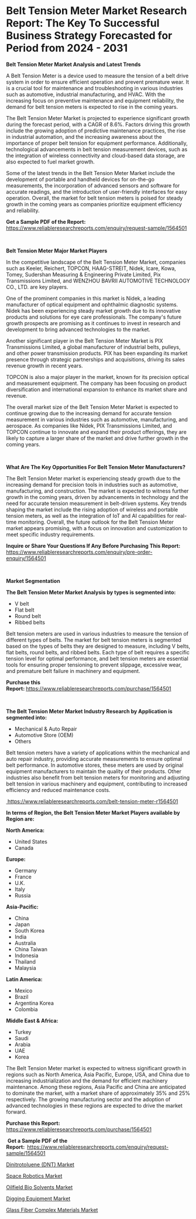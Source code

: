 <p><h1>Belt Tension Meter Market Research Report: The Key To Successful Business Strategy Forecasted for Period from 2024 - 2031</h1></p><p><strong>Belt Tension Meter Market Analysis and Latest Trends</strong></p>
<p><p>A Belt Tension Meter is a device used to measure the tension of a belt drive system in order to ensure efficient operation and prevent premature wear. It is a crucial tool for maintenance and troubleshooting in various industries such as automotive, industrial manufacturing, and HVAC. With the increasing focus on preventive maintenance and equipment reliability, the demand for belt tension meters is expected to rise in the coming years.</p><p>The Belt Tension Meter Market is projected to experience significant growth during the forecast period, with a CAGR of 8.6%. Factors driving this growth include the growing adoption of predictive maintenance practices, the rise in industrial automation, and the increasing awareness about the importance of proper belt tension for equipment performance. Additionally, technological advancements in belt tension measurement devices, such as the integration of wireless connectivity and cloud-based data storage, are also expected to fuel market growth.</p><p>Some of the latest trends in the Belt Tension Meter Market include the development of portable and handheld devices for on-the-go measurements, the incorporation of advanced sensors and software for accurate readings, and the introduction of user-friendly interfaces for easy operation. Overall, the market for belt tension meters is poised for steady growth in the coming years as companies prioritize equipment efficiency and reliability.</p></p>
<p><strong>Get a Sample PDF of the Report:&nbsp;</strong> <a href="https://www.reliableresearchreports.com/enquiry/request-sample/1564501">https://www.reliableresearchreports.com/enquiry/request-sample/1564501</a></p>
<p>&nbsp;</p>
<p><strong>Belt Tension Meter Major Market Players</strong></p>
<p><p>In the competitive landscape of the Belt Tension Meter Market, companies such as Keeler, Reichert, TOPCON, HAAG-STREIT, Nidek, Icare, Kowa, Tomey, Sudershan Measuring & Engineering Private Limited, Pix Transmissions Limited, and WENZHOU BAVRII AUTOMOTIVE TECHNOLOGY CO., LTD. are key players.</p><p>One of the prominent companies in this market is Nidek, a leading manufacturer of optical equipment and ophthalmic diagnostic systems. Nidek has been experiencing steady market growth due to its innovative products and solutions for eye care professionals. The company's future growth prospects are promising as it continues to invest in research and development to bring advanced technologies to the market.</p><p>Another significant player in the Belt Tension Meter Market is PIX Transmissions Limited, a global manufacturer of industrial belts, pulleys, and other power transmission products. PIX has been expanding its market presence through strategic partnerships and acquisitions, driving its sales revenue growth in recent years.</p><p>TOPCON is also a major player in the market, known for its precision optical and measurement equipment. The company has been focusing on product diversification and international expansion to enhance its market share and revenue.</p><p>The overall market size of the Belt Tension Meter Market is expected to continue growing due to the increasing demand for accurate tension measurement in various industries such as automotive, manufacturing, and aerospace. As companies like Nidek, PIX Transmissions Limited, and TOPCON continue to innovate and expand their product offerings, they are likely to capture a larger share of the market and drive further growth in the coming years.</p></p>
<p>&nbsp;</p>
<p><strong>What Are The Key Opportunities For Belt Tension Meter Manufacturers?</strong></p>
<p><p>The Belt Tension Meter market is experiencing steady growth due to the increasing demand for precision tools in industries such as automotive, manufacturing, and construction. The market is expected to witness further growth in the coming years, driven by advancements in technology and the need for accurate tension measurement in belt-driven systems. Key trends shaping the market include the rising adoption of wireless and portable tension meters, as well as the integration of IoT and AI capabilities for real-time monitoring. Overall, the future outlook for the Belt Tension Meter market appears promising, with a focus on innovation and customization to meet specific industry requirements.</p></p>
<p><strong>Inquire or Share Your Questions If Any Before Purchasing This Report:</strong> <a href="https://www.reliableresearchreports.com/enquiry/pre-order-enquiry/1564501">https://www.reliableresearchreports.com/enquiry/pre-order-enquiry/1564501</a></p>
<p>&nbsp;</p>
<p><strong>Market Segmentation</strong></p>
<p><strong>The Belt Tension Meter Market Analysis by types is segmented into:</strong></p>
<p><ul><li>V belt</li><li>Flat belt</li><li>Round belt</li><li>Ribbed belts</li></ul></p>
<p><p>Belt tension meters are used in various industries to measure the tension of different types of belts. The market for belt tension meters is segmented based on the types of belts they are designed to measure, including V belts, flat belts, round belts, and ribbed belts. Each type of belt requires a specific tension level for optimal performance, and belt tension meters are essential tools for ensuring proper tensioning to prevent slippage, excessive wear, and premature belt failure in machinery and equipment.</p></p>
<p><strong>Purchase this Report:&nbsp;</strong><a href="https://www.reliableresearchreports.com/purchase/1564501">https://www.reliableresearchreports.com/purchase/1564501</a></p>
<p>&nbsp;</p>
<p><strong>The Belt Tension Meter Market Industry Research by Application is segmented into:</strong></p>
<p><ul><li>Mechanical & Auto Repair</li><li>Automotive Store (OEM)</li><li>Others</li></ul></p>
<p><p>Belt tension meters have a variety of applications within the mechanical and auto repair industry, providing accurate measurements to ensure optimal belt performance. In automotive stores, these meters are used by original equipment manufacturers to maintain the quality of their products. Other industries also benefit from belt tension meters for monitoring and adjusting belt tension in various machinery and equipment, contributing to increased efficiency and reduced maintenance costs.</p></p>
<p><a href="https://www.reliableresearchreports.com/belt-tension-meter-r1564501">&nbsp;https://www.reliableresearchreports.com/belt-tension-meter-r1564501</a></p>
<p><strong>In terms of Region, the Belt Tension Meter Market Players available by Region are:</strong></p>
<p>
    <p> <strong> North America: </strong>
        <ul>
            <li>United States</li>
            <li>Canada</li>
        </ul>
        </p> 
    <p> <strong> Europe: </strong>
        <ul>
            <li>Germany</li>
            <li>France</li>
            <li>U.K.</li>
            <li>Italy</li>
            <li>Russia</li>
        </ul>
        </p> 
    <p> <strong> Asia-Pacific: </strong>
        <ul>
            <li>China</li>
            <li>Japan</li>
            <li>South Korea</li>
            <li>India</li>
            <li>Australia</li>
            <li>China Taiwan</li>
            <li>Indonesia</li>
            <li>Thailand</li>
            <li>Malaysia</li>
        </ul>
        </p> 
    <p> <strong> Latin America: </strong>
        <ul>
            <li>Mexico</li>
            <li>Brazil</li>
            <li>Argentina Korea</li>
            <li>Colombia</li>
        </ul>
        </p> 
    <p> <strong> Middle East & Africa: </strong>
        <ul>
            <li>Turkey</li>
            <li>Saudi</li>
            <li>Arabia</li>
            <li>UAE</li>
            <li>Korea</li>
        </ul>
    </p>
    </p>
<p><p>The Belt Tension Meter market is expected to witness significant growth in regions such as North America, Asia Pacific, Europe, USA, and China due to increasing industrialization and the demand for efficient machinery maintenance. Among these regions, Asia Pacific and China are anticipated to dominate the market, with a market share of approximately 35% and 25% respectively. The growing manufacturing sector and the adoption of advanced technologies in these regions are expected to drive the market forward.</p></p>
<p><strong>Purchase this Report: </strong><a href="https://www.reliableresearchreports.com/purchase/1564501">https://www.reliableresearchreports.com/purchase/1564501</a></p>
<p>&nbsp;<strong>Get a Sample PDF of the Report:&nbsp;&nbsp;</strong><a href="https://www.reliableresearchreports.com/enquiry/request-sample/1564501">https://www.reliableresearchreports.com/enquiry/request-sample/1564501</a></p>
<p><strong></strong></p>
<p><p><a href="https://medium.com/@emma.white454357/dinitrotoluene-dnt-market-trends-and-analysis-opportunities-and-challenges-for-future-growth-03e41baa102b">Dinitrotoluene (DNT) Market</a></p><p><a href="https://github.com/lylyparadise/Market-Research-Report-List-4/blob/main/space-robotics-market.md">Space Robotics Market</a></p><p><a href="https://medium.com/@amelia.martin5698/an-in-depth-analysis-of-the-global-oilfield-bio-solvents-market-scope-and-its-rapid-growing-10-8-d88d774e3dcf">Oilfield Bio Solvents Market</a></p><p><a href="https://github.com/GroverBarry/Market-Research-Report-List-6/blob/main/digging-equipment-market.md">Digging Equipment Market</a></p><p><a href="https://medium.com/@bernadette.hunter4468/glass-fiber-complex-materials-market-a-global-and-regional-analysis-focus-on-region-cfd918470f52">Glass Fiber Complex Materials Market</a></p></p>